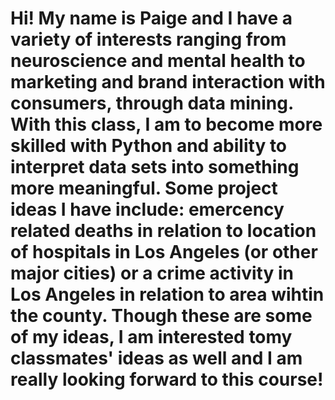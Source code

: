 # Hi! My name is Paige and I have a variety of interests ranging from neuroscience and mental health to marketing and brand interaction with consumers, through data mining. With this class, I am to become more skilled with Python and ability to interpret data sets into something more meaningful. Some project ideas I have include: emercency related deaths in relation to location of hospitals in Los Angeles (or other major cities) or a crime activity in Los Angeles in relation to area wihtin the county. Though these are some of my ideas, I am interested tomy classmates' ideas as well and I am really looking forward to this course!
